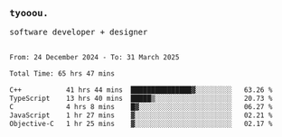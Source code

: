 <samp>
   <h3>tyooou.</h3>
   software developer + designer
   <br/><br/>
  <!--START_SECTION:waka-->

```txt
From: 24 December 2024 - To: 31 March 2025

Total Time: 65 hrs 47 mins

C++           41 hrs 44 mins  ███████████████▓░░░░░░░░░   63.26 %
TypeScript    13 hrs 40 mins  █████▒░░░░░░░░░░░░░░░░░░░   20.73 %
C             4 hrs 8 mins    █▓░░░░░░░░░░░░░░░░░░░░░░░   06.27 %
JavaScript    1 hr 27 mins    ▓░░░░░░░░░░░░░░░░░░░░░░░░   02.21 %
Objective-C   1 hr 25 mins    ▓░░░░░░░░░░░░░░░░░░░░░░░░   02.17 %
```

<!--END_SECTION:waka-->
</samp>
